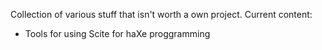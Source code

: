 Collection of various stuff that isn't worth a own project. Current content:
  * Tools for using Scite for haXe proggramming